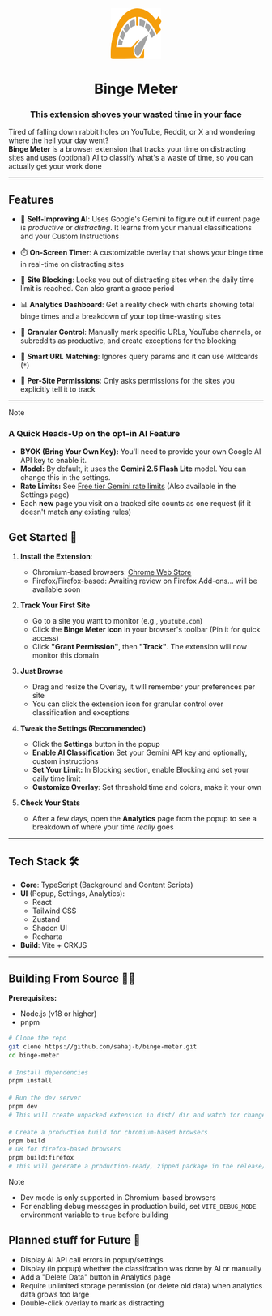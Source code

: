 <div align="center">
  <img src="icon.svg" width="100" height="100" alt="Binge Meter Logo">
  <h1>Binge Meter</h1>
</div>

<h3 align="center">
  This extension shoves your wasted time in your face
</h3>

Tired of falling down rabbit holes on YouTube, Reddit, or X and wondering where the hell your day went? <br /> **Binge Meter** is a browser extension that tracks your time on distracting sites and uses (optional) AI to classify what's a waste of time, so you can actually get your work done

---

## Features

- 🧠 **Self-Improving AI**: Uses Google's Gemini to figure out if current page is *productive* or *distracting*. It learns from your manual classifications and your Custom Instructions

- ⏱️ **On-Screen Timer**: A customizable overlay that shows your binge time in real-time on distracting sites

- 🚫 **Site Blocking**: Locks you out of distracting sites when the daily time limit is reached. Can also grant a grace period

- 📊 **Analytics Dashboard**: Get a reality check with charts showing total binge times and a breakdown of your top time-wasting sites

- 📝 **Granular Control**: Manually mark specific URLs, YouTube channels, or subreddits as productive, and create exceptions for the blocking

- 🔎 **Smart URL Matching**: Ignores query params and it can use wildcards (`*`)

- 🔐 **Per-Site Permissions**: Only asks permissions for the sites you explicitly tell it to track

---

> [!NOTE]
> ### A Quick Heads-Up on the opt-in AI Feature
>
> - **BYOK (Bring Your Own Key):** You'll need to provide your own Google AI API key to enable it.
> - **Model:** By default, it uses the **Gemini 2.5 Flash Lite** model. You can change this in the settings.
> - **Rate Limits:** See [Free tier Gemini rate limits](https://ai.google.dev/gemini-api/docs/rate-limits) (Also available in the Settings page)
> - Each **new** page you visit on a tracked site counts as one request (if it doesn't match any existing rules)


## Get Started 🚀

1. **Install the Extension**: 
   - Chromium-based browsers: [Chrome Web Store](https://chromewebstore.google.com/detail/binge-meter/jlbijnlhiaaophloidngjkdfmdopnagh)
   - Firefox/Firefox-based: Awaiting review on Firefox Add-ons... will be available soon

2. **Track Your First Site**
   - Go to a site you want to monitor (e.g., `youtube.com`)
   - Click the **Binge Meter icon** in your browser's toolbar (Pin it for quick access)
   - Click **"Grant Permission"**, then **"Track"**. The extension will now monitor this domain

3. **Just Browse**
   - Drag and resize the Overlay, it will remember your preferences per site
   - You can click the extension icon for granular control over classification and exceptions

4. **Tweak the Settings (Recommended)**
   - Click the **Settings** button in the popup
   - **Enable AI Classification**  Set your Gemini API key and optionally, custom instructions
   - **Set Your Limit:** In Blocking section, enable Blocking and set your daily time limit
   - **Customize Overlay**: Set threshold time and colors, make it your own

5. **Check Your Stats**
   - After a few days, open the **Analytics** page from the popup to see a breakdown of where your time *really* goes

---

## Tech Stack 🛠️

- **Core**: TypeScript (Background and Content Scripts)
- **UI** (Popup, Settings, Analytics):
  - React
  - Tailwind CSS
  - Zustand
  - Shadcn UI
  - Recharta
- **Build**: Vite + CRXJS

---

## Building From Source 👨‍💻

**Prerequisites:**

- Node.js (v18 or higher)
- pnpm

```bash
# Clone the repo
git clone https://github.com/sahaj-b/binge-meter.git
cd binge-meter

# Install dependencies
pnpm install

# Run the dev server
pnpm dev
# This will create unpacked extension in dist/ dir and watch for changes

# Create a production build for chromium-based browsers
pnpm build
# OR for firefox-based browsers
pnpm build:firefox
# This will generate a production-ready, zipped package in the release/ directory, and an unpacked version in dist/
```

> [!NOTE]
>
> - Dev mode is only supported in Chromium-based browsers
> - For enabling debug messages in production build, set `VITE_DEBUG_MODE` environment variable to `true` before building

## Planned stuff for Future 🚧

- Display AI API call errors in popup/settings
- Display (in popup) whether the classifcation was done by AI or manually
- Add a "Delete Data" button in Analytics page
- Require unlimited storage permission (or delete old data) when analytics data grows too large
- Double-click overlay to mark as distracting

